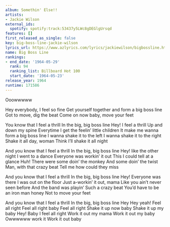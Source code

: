 ```yaml
---
album: Somethin' Else!!
artists:
- Jackie Wilson
external_ids:
  spotify: spotify:track:53437y5LWc8gDEGlgUrsqd
features: []
first_released_as_single: false
key: big-boss-line-jackie-wilson
lyrics_url: https://www.azlyrics.com/lyrics/jackiewilson/bigbossline.html
name: Big Boss Line
rankings:
- end_date: '1964-05-29'
  rank: 94
  ranking_list: Billboard Hot 100
  start_date: '1964-05-23'
release_year: 1964
runtime: 171586
---
```

Ooowwwww

Hey everybody, I feel so fine
Get yourself together
and form a big boss line
Got to move, dig the beat
Come on now baby, move your feet

You know that I feel a thrill
In the big, big boss line
Hey! I feel a thrill
Up and down my spine
Everytime I get the feelin’ little children
It make me wanna form a big boss line
I wanna shake it to the left
I wanna shake it to the right
Shake it all day, woman
Think I’ll shake it all night

And you know that I feel a thrill
In the big, big boss line
Hey! like the other night
I went to a dance
Everyone was workin’ it out
This I could tell at a glance
Huh! There were some doin’ the monkey
And some doin’ the twist
Man, with that crazy beat
Tell me how could they miss

And you know that I feel a thrill
In the big, big boss line
Hey! Everyone was there
I was out on the floor
Just a-workin’ it out, mama
Like you ain’t never seen before
And the band was playin’
Such a crazy beat
You’d have to be an iron man honey
Not to move your feet

And you know that I feel a thrill
In the big, big boss line
Hey Hey yeah!
Feel all right
Feel all right baby
Feel all right
Shake it up now baby
Shake it up my baby
Hey! Baby
I feel all right
Work it out my mama
Work it out my baby
Owwwwww work it
Work it out baby

